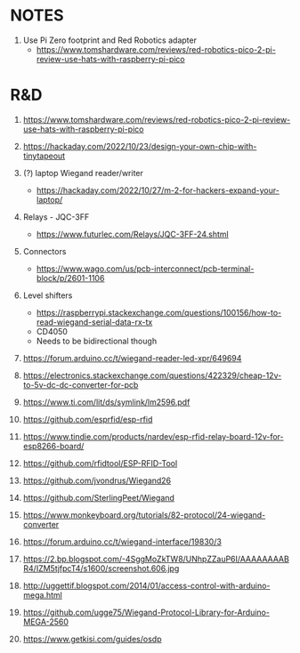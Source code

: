 # NOTES

1. Use Pi Zero footprint and Red Robotics adapter
   - https://www.tomshardware.com/reviews/red-robotics-pico-2-pi-review-use-hats-with-raspberry-pi-pico
   
# R&D
1. https://www.tomshardware.com/reviews/red-robotics-pico-2-pi-review-use-hats-with-raspberry-pi-pico

2. https://hackaday.com/2022/10/23/design-your-own-chip-with-tinytapeout
3. (?) laptop Wiegand reader/writer
   - https://hackaday.com/2022/10/27/m-2-for-hackers-expand-your-laptop/

4. Relays - JQC-3FF
   - https://www.futurlec.com/Relays/JQC-3FF-24.shtml 

5. Connectors
    - https://www.wago.com/us/pcb-interconnect/pcb-terminal-block/p/2601-1106

6. Level shifters
   - https://raspberrypi.stackexchange.com/questions/100156/how-to-read-wiegand-serial-data-rx-tx
   - CD4050
   - Needs to be bidirectional though

7.  https://forum.arduino.cc/t/wiegand-reader-led-xpr/649694
8.  https://electronics.stackexchange.com/questions/422329/cheap-12v-to-5v-dc-dc-converter-for-pcb
9.  https://www.ti.com/lit/ds/symlink/lm2596.pdf
10.  https://github.com/esprfid/esp-rfid
11.  https://www.tindie.com/products/nardev/esp-rfid-relay-board-12v-for-esp8266-board/
12. https://github.com/rfidtool/ESP-RFID-Tool
13. https://github.com/jvondrus/Wiegand26
14. https://github.com/SterlingPeet/Wiegand
15. https://www.monkeyboard.org/tutorials/82-protocol/24-wiegand-converter
16. https://forum.arduino.cc/t/wiegand-interface/19830/3
17. https://2.bp.blogspot.com/-4SggMoZkTW8/UNhpZZauP6I/AAAAAAAABR4/IZM5tjfpcT4/s1600/screenshot.606.jpg
18. http://uggettif.blogspot.com/2014/01/access-control-with-arduino-mega.html
19. https://github.com/ugge75/Wiegand-Protocol-Library-for-Arduino-MEGA-2560
20. https://www.getkisi.com/guides/osdp
